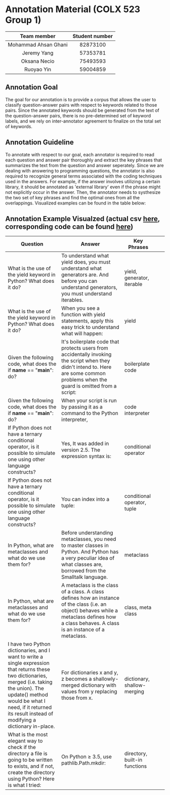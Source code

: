  # Annotation Material (COLX 523 Group 1)

| Team member | Student number  |
| :--: | :--: |
| Mohammad Ahsan Ghani | 82873100 |
|   Jeremy Yang    |  57353781   |
|  Oksana Necio    |  75493593  |
|   Ruoyao Yin   | 59004859  |

## Annotation Goal

The goal for our annotation is to provide a corpus that allows the user to classify question-answer pairs with respect to keywords related to those pairs. Since the annotated keywords should be generated from the text of the question-answer pairs, there is no pre-determined set of keyword labels, and we rely on inter-annotator agreement to finalize on the total set of keywords. 

## Annotation Guideline

To annotate with respect to our goal, each annotator is required to read each question and answer pair thoroughly and extract the key phrases that summarizes the text from the question and answer seperately. Since we are dealing with answering to programming questions, the annotator is also required to recognize general terms associated with the coding techniques used in the answers. For example, if the answer involves utilizing a certain library, it should be annotated as 'external library' even if the phrase might not explicitly occur in the answer. Then, the annotator needs to systhesize the two set of key phrases and find the optimal ones from all the overlappings. Visualized examples can be found in the table below:

## Annotation Example Visualzed (actual csv [here](https://github.ubc.ca/mds-cl-2021-22/COLX_523_Group1/blob/master/milestone2/scraper/qa_pairs.csv), corresponding code can be found [here](https://github.ubc.ca/mds-cl-2021-22/COLX_523_Group1/blob/master/milestone2/scraper/scraper.ipynb))

|   Question                                                                                                                                                                                                                                                       |   Answer                                                                                                                                                                                            |   Key Phrases                       |   |   |
|------------------------------------------------------------------------------------------------------------------------------------------------------------------------------------------------------------------------------------------------------------------|-----------------------------------------------------------------------------------------------------------------------------------------------------------------------------------------------------|----------------------------------|---|---|
|   What is the use of the yield keyword in Python? What does it do?                                                                                                                                                                                               |   To understand what yield does, you must understand what generators are. And before you can understand generators, you must understand iterables.                                                  |   yield, generator, iterable     |   |   |
|   What is the use of the yield keyword in Python? What does it do?                                                                                                                                                                                               |   When you see a function with yield statements, apply this easy trick to understand what will happen:                                                                                              |   yield                          |   |   |
|   Given the following code, what does the if __name__ == "__main__": do?                                                                                                                                                                                         |   It's boilerplate code that protects users from accidentally invoking the script when they didn't intend to. Here are some common problems when the guard is omitted from a script:                |   boilerplate code               |   |   |
|   Given the following code, what does the if __name__ == "__main__": do?                                                                                                                                                                                         |   When your script is run by passing it as a command to the Python interpreter,                                                                                                                     |   code interpreter               |   |   |
|   If Python does not have a ternary conditional operator, is it possible to simulate one using other language constructs?                                                                                                                                        |   Yes, It was added in version 2.5. The expression syntax is:                                                                                                                                       |   conditional operator           |   |   |
|   If Python does not have a ternary conditional operator, is it possible to simulate one using other language constructs?                                                                                                                                        |   You can index into a tuple:                                                                                                                                                                       |   conditional operator, tuple    |   |   |
|   In Python, what are metaclasses and what do we use them for?                                                                                                                                                                                                   |   Before understanding metaclasses, you need to master classes in Python. And Python has a very peculiar idea of what classes are, borrowed from the Smalltalk language.                            |   metaclass                      |   |   |
|   In Python, what are metaclasses and what do we use them for?                                                                                                                                                                                                   |   A metaclass is the class of a class. A class defines how an instance of the class (i.e. an object) behaves while a metaclass defines how a class behaves. A class is an instance of a metaclass.  |   class, meta class              |   |   |
|   I have two Python dictionaries, and I want to write a single expression that returns these two dictionaries, merged (i.e. taking the union).  The update() method would be what I need, if it returned its result instead of modifying a dictionary in-place.  |   For dictionaries x and y, z becomes a shallowly-merged dictionary with values from y replacing those from x.                                                                                      |   dictionary, shallow-merging    |   |   |
|   What is the most elegant way to check if the directory a file is going to be written to exists, and if not, create the directory using Python? Here is what I tried:                                                                                           |   On Python ≥ 3.5, use pathlib.Path.mkdir:                                                                                                                                                          |   directory, built-in functions  |   |   |
